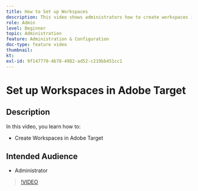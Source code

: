 ```yaml
---
title: How to Set up Workspaces
description: This video shows administrators how to create workspaces in Adobe Target.
role: Admin
level: Beginner
topic: Administration
feature: Administration & Configuration
doc-type: feature video
thumbnail:
kt:
exl-id: 9f147770-4b78-4982-ad52-c219bb451cc1
---
```

# Set up Workspaces in Adobe Target

## Description

In this video, you learn how to:

* Create Workspaces in Adobe Target

## Intended Audience

* Administrator

>[!VIDEO](https://video.tv.adobe.com/v/19463/?quality=12)
